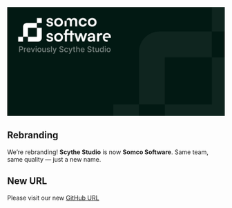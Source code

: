 <a href="https://somcosoftware.com/en">
    <img src="../assets/Somco software previously scythe.png">
</a>

## Rebranding
We’re rebranding! **Scythe Studio** is now **Somco Software**. Same team, same quality — just a new name.

## New URL
Please visit our new [GitHub URL](https://github.com/somcosoftware)

